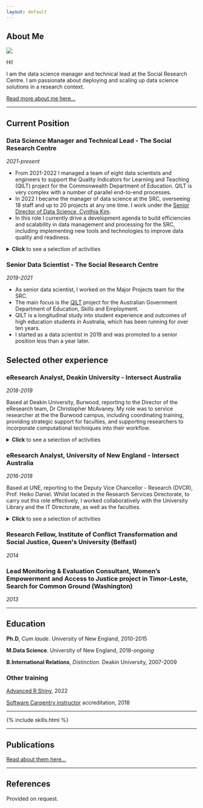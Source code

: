 ```yaml
---
layout: default
---
```



## About Me

<img class="profile-picture" src="photo.jpg">

Hi! 

I am the data science manager and technical lead at the Social Research Centre. I am passionate about deploying and scaling up data science solutions in a research context. 

[Read more about me here...](https://paddytobias.github.io/about/)

---

## Current Position

### Data Science Manager and Technical Lead - The Social Research Centre
<em>2021-present</em>

- From 2021-2022 I managed a team of eight data scientists and engineers to support the Quality Indicators for Learning and Teaching (QILT) project for the Commonwealth Department of Education. QILT is very complex with a number of parallel end-to-end processes.
- In 2022 I became the manager of data science at the SRC, overseeing 18 staff and up to 20 projects at any one time. I work under the [Senior Director of Data Science, Cynthia Kim](https://srcentre.com.au/employees/cynthia-kim).
- In this role I currently drive a development agenda to build efficiencies and scalability in data management and processing for the SRC, including implementing new tools and technologies to improve data quality and readiness.

<details>
    <summary>
    <b>Click</b> to see a selection of activities
    </summary>

- I collaborate with teams across the company to design and implement data pipelines and workflows for various projects.
- I continually provide consultation and advice to researchers and business leaders on data and software management techniques.
- One notable project I'm working on at the moment is the SRC's unique project, [Life in Australia study](https://srcentre.com.au/our-research/life-in-australia-study). Specifically my role is to help rebuild the data warehouse backend and associated workflows. This is a six month project, expected to complete in June 2023.

</details>


### Senior Data Scientist - The Social Research Centre
<em>2019-2021</em>

- As senior data scientist, I worked on the Major Projects team for the SRC. 
- The main focus is the [QILT](https://www.qilt.edu.au/) project for the Australian Government Department of Education, Skills and Employment. 
- QILT is a longitudinal study into student experience and outcomes of high education students in Australia, which has been running for over ten years.
- I started as a data scientist in 2019 and was promoted to a senior position less than a year later. 

## Selected other experience

### eResearch Analyst, Deakin University - Intersect Australia
<em>2018-2019</em>

Based at Deakin University, Burwood, reporting to the Director of the eResearch team, Dr Christopher McAvaney. My role was to service researcher at the the Burwood campus, including coordinating training, providing strategic support for faculties, and supporting researchers to incorporate computational techniques into their workflow.

<details><summary><b>Click</b> to see a selection of activities</summary>
<p>
<b>Education & Training</b></p>
<li>I coordinated Intersect's training program at Deakin, delivering the programming, data science and data management courses on campus. A colleague and I deliver all the training at Deakin. We delivered +40 courses in 2019.</li>
<li>I worked to improve the experience of participants inside and outside of the courses, building up a network of interested researchers and systematically notifying them when courses become available. I have found that this has built a community of researchers interested in upskilling, which has facilitated peer-to-peer learning.</li>
<li>I regularly presented to HDRs, post-doctoral fellows and academics on data and software management techniques, eResearch capabilities, and help researchers in their projects through consultation and advice.</li>
<p><b>Research Project Consultancies</b></p>
<p>
Worked with a researcher to harvest and analyse Twitter data. I have developed him a Twitter scraper and am now helping him to conduct natural language processing to interpret the text data. 
</p>
</details>

### eResearch Analyst, University of New England - Intersect Australia
<em>2016-2018</em>

Based at UNE, reporting to the Deputy Vice Chancellor - Research (DVCR), Prof. Heiko Daniel. Whilst located in the Research Services Directorate, to carry out this role effectively, I worked collaboratively with the University Library and the IT Directorate, as well as the faculties.

<details><summary><b>Click</b> to see a selection of activities</summary>
<p><b>Strategic Initiatives</b></p>
<li>I chaired the University's <a href="http://www.une.edu.au/research/digital-research-support/eresearch-committee">eResearch Committee</a>, a committee sponsored by the DVCR, since August 2016, established to advance the university's eResearch services. As chair, I led the investigation of various university eResearch capabilities; oversaw the committee's restructure and renewal; and reported to the University Research Committee and the DVCR as required.</li>
<li>Initiating and leading a year-long, university-wide Research Data Management project. This project functioned to build awareness amongst researchers of university services including the institutional cloud storage platform, Cloud.UNE; positively affect cultural change with regard to research data management; streamline inter-department workflows and advocate for further investment into infrastructure capabilities; and automate weekly reports on UNE researchers' usage of Cloud.UNE. This project saw a 300% increase in Cloud.UNE accounts.</li>
<li>Member of a team establishing a Researcher Support Network at UNE, to support researcher support staff to carry out their roles effectively. ReSuN is intended to open communication channels between faculty-based staff and central services staff.</li>
<li>I conducted a <a href="https://github.com/paddytobias/eResearchImpactEngagement">web-scraping and text analysis project</a> to support UNE's preparation for the Research Engagement and Impact assessment, using 2014 submissions to the UK REF Impact assessment.</li>

<p><b>Research Project Consultancies</b></p>
<li>Providing eResearch support to an ARC Discovery Project in digital musicology led by Dr Jason Stoessel since 2016. I also supported the successful application for a successive ARC Discovery grant awarded to Dr Stoessel and his colleague, Dr Denis Collins (UQ). My work in this project involved leading the migration and formatting ~9,000 data records from a FileMaker Pro database into an open source online database repository called Muscat using database techniques; scripting <a href="https://github.com/IntersectAustralia/muscat-join-script">bug fixes in Python and SQL</a>; and project management. <a href="https://www.canons.org.au/catalog">Canonic Techniques website</a> is now live.</li>
<li>In 2016-17, I initiated and led the <a href="https://projects.ands.org.au/id/CEP13">Ngan'gi Language Collection Enhancement project</a> for A/Prof. Nick Reid, funded by the Australian National Data Service. This including scoping realistic web-based solutions for A/Prof Reid's requirements; managing the execution of the project from start to finish; and coordinating user acceptance testing, content migration and training. A/Prof Reid and I <a href="https://conference.eresearch.edu.au/2017/08/improving-the-online-profile-of-the-ngangi-language-collection/">presented the project</a> at the 2017 eResearch Australasia conference.</li>
</details>

### Research Fellow, Institute of Conflict Transformation and Social Justice, Queen's University (Belfast)
<em>2014</em>

### Lead Monitoring & Evaluation Consultant, Women’s Empowerment and Access to Justice project in Timor-Leste, Search for Common Ground (Washington)
<em>2013</em>

---

## Education
**Ph.D**, *Cum laude*. University of New England, 2010-2015


**M.Data Science**. University of New England, 2018-*ongoing*


**B.International Relations**, *Distinction*. Deakin University, 2007-2009


### Other training

[Advanced R Shiny](https://www.epi-interactive.com/events/r-shiny-masterclass-series-2022/#advanced), 2022

[Software Carpentry instructor](https://software-carpentry.org/) accreditation, 2018

---

{% include skills.html %}

---

## Publications

[Read about them here...](https://paddytobias.github.io/publications/)

---

## References

Provided on request.
